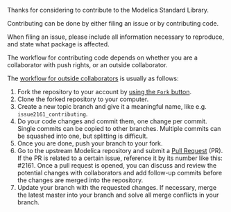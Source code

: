 Thanks for considering to contribute to the Modelica Standard Library.

Contributing can be done by either filing an issue or by contributing code.

When filing an issue, please include all information necessary to reproduce,
and state what package is affected.

The workflow for contributing code depends on whether you are a collaborator 
with push rights, or an outside collaborator.

The [workflow for outside collaborators](https://guides.github.com/activities/forking/) is usually as follows:  

1. Fork the repository to your account by [using the `Fork` button](https://help.github.com/articles/fork-a-repo/).
2. Clone the forked repository to your computer.
3. Create a new topic branch and give it a meaningful name, 
   like e.g. `issue2161_contributing`.
4. Do your code changes and commit them, one change per commit. 
   Single commits can be copied to other branches.
   Multiple commits can be squashed into one, but splitting is difficult.
5. Once you are done, push your branch to your fork.
6. Go to the upstream Modelica repository and submit a [Pull Request](https://help.github.com/articles/about-pull-requests/) (PR).
   If the PR is related to a certain issue, reference it by its number like this: #2161.
   Once a pull request is opened, you can discuss and review the potential 
   changes with collaborators and add follow-up commits before the changes are 
   merged into the repository.
7. Update your branch with the requested changes. If necessary, merge the latest
   master into your branch and solve all merge conflicts in your branch.
   
